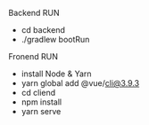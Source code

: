 Backend RUN
- cd backend
- ./gradlew bootRun

Fronend RUN
- install Node & Yarn
- yarn global add @vue/cli@3.9.3
- cd cliend
- npm install
- yarn serve
